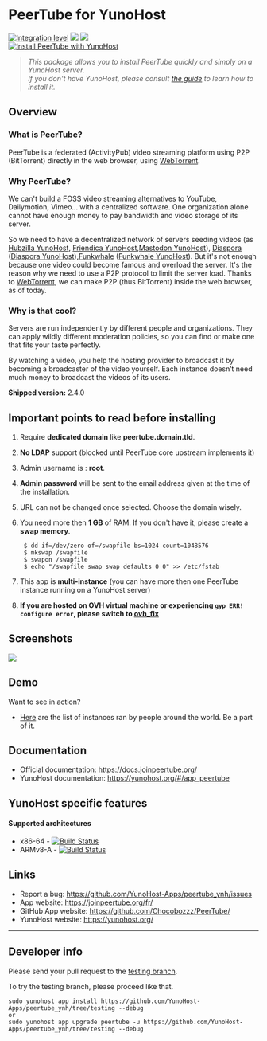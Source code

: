 # PeerTube for YunoHost

[![Integration level](https://dash.yunohost.org/integration/peertube.svg)](https://dash.yunohost.org/appci/app/peertube) ![](https://ci-apps.yunohost.org/ci/badges/peertube.status.svg) ![](https://ci-apps.yunohost.org/ci/badges/peertube.maintain.svg)  
[![Install PeerTube with YunoHost](https://install-app.yunohost.org/install-with-yunohost.png)](https://install-app.yunohost.org/?app=peertube)

> *This package allows you to install PeerTube quickly and simply on a YunoHost server.  
If you don't have YunoHost, please consult [the guide](https://yunohost.org/#/install) to learn how to install it.*

## Overview

### What is PeerTube?
PeerTube is a federated (ActivityPub) video streaming platform using P2P (BitTorrent) directly in the web browser, using <a href="https://github.com/feross/webtorrent">WebTorrent</a>.

### Why PeerTube?

We can't build a FOSS video streaming alternatives to YouTube, Dailymotion, Vimeo... with a centralized software. One organization alone cannot have enough money to pay bandwidth and video storage of its server.

So we need to have a decentralized network of servers seeding videos  (as [Hubzilla YunoHost](https://github.com/YunoHost-Apps/hubzilla_ynh), [Friendica YunoHost](https://github.com/YunoHost-Apps/friendica_ynh),[Mastodon YunoHost](https://github.com/YunoHost-Apps/mastodon_ynh)), [Diaspora](https://github.com/diaspora/diaspora) ([Diaspora YunoHost](https://github.com/YunoHost-Apps/diaspora_ynh)),[Funkwhale](https://funkwhale.audio) ([Funkwhale YunoHost](https://github.com/YunoHost-Apps/funkwhale_ynh)).
But it's not enough because one video could become famous and overload the server.
It's the reason why we need to use a P2P protocol to limit the server load.
Thanks to [WebTorrent](https://github.com/feross/webtorrent), we can make P2P (thus BitTorrent) inside the web browser, as of today.

### Why is that cool?
Servers are run independently by different people and organizations. They can apply wildly different moderation policies, so you can find or make one that fits your taste perfectly.

By watching a video, you help the hosting provider to broadcast it by becoming a broadcaster of the video yourself. Each instance doesn’t need much money to broadcast the videos of its users.

**Shipped version:** 2.4.0

## Important points to read before installing

1. Require **dedicated domain** like **peertube.domain.tld**.
1. **No LDAP** support (blocked until PeerTube core upstream implements it)
1. Admin username is : **root**.
1. **Admin password** will be sent to the email address given at the time of the installation.
1. URL can not be changed once selected. Choose the domain wisely.
1. You need more then **1 GB** of RAM. If you don't have it, please create a **swap memory**.
 
        $ dd if=/dev/zero of=/swapfile bs=1024 count=1048576
        $ mkswap /swapfile
        $ swapon /swapfile
        $ echo "/swapfile swap swap defaults 0 0" >> /etc/fstab
1. This app is **multi-instance** (you can have more then one PeerTube instance running on a YunoHost server)
1. **If you are hosted on OVH virtual machine or experiencing `gyp ERR! configure error`, please switch to [ovh_fix](https://github.com/YunoHost-Apps/peertube_ynh/tree/ovh_fix)**
 
## Screenshots

![](https://framablog.org/wp-content/uploads/2018/03/Framatube-au-lancement.png)

## Demo

Want to see in action?

   * [Here](http://peertube.cpy.re) are the list of instances ran by people around the world. Be a part of it.

## Documentation

 * Official documentation: https://docs.joinpeertube.org/
 * YunoHost documentation: https://yunohost.org/#/app_peertube

## YunoHost specific features

#### Supported architectures

* x86-64 - [![Build Status](https://ci-apps.yunohost.org/ci/logs/peertube%20%28Apps%29.svg)](https://ci-apps.yunohost.org/ci/apps/peertube/)
* ARMv8-A - [![Build Status](https://ci-apps-arm.yunohost.org/ci/logs/peertube%20%28Apps%29.svg)](https://ci-apps-arm.yunohost.org/ci/apps/peertube/)

## Links

 * Report a bug: https://github.com/YunoHost-Apps/peertube_ynh/issues
 * App website: https://joinpeertube.org/fr/
 * GitHub App website: https://github.com/Chocobozzz/PeerTube/
 * YunoHost website: https://yunohost.org/

---

## Developer info

Please send your pull request to the [testing branch](https://github.com/YunoHost-Apps/peertube_ynh/tree/testing).

To try the testing branch, please proceed like that.
```
sudo yunohost app install https://github.com/YunoHost-Apps/peertube_ynh/tree/testing --debug
or
sudo yunohost app upgrade peertube -u https://github.com/YunoHost-Apps/peertube_ynh/tree/testing --debug
```
